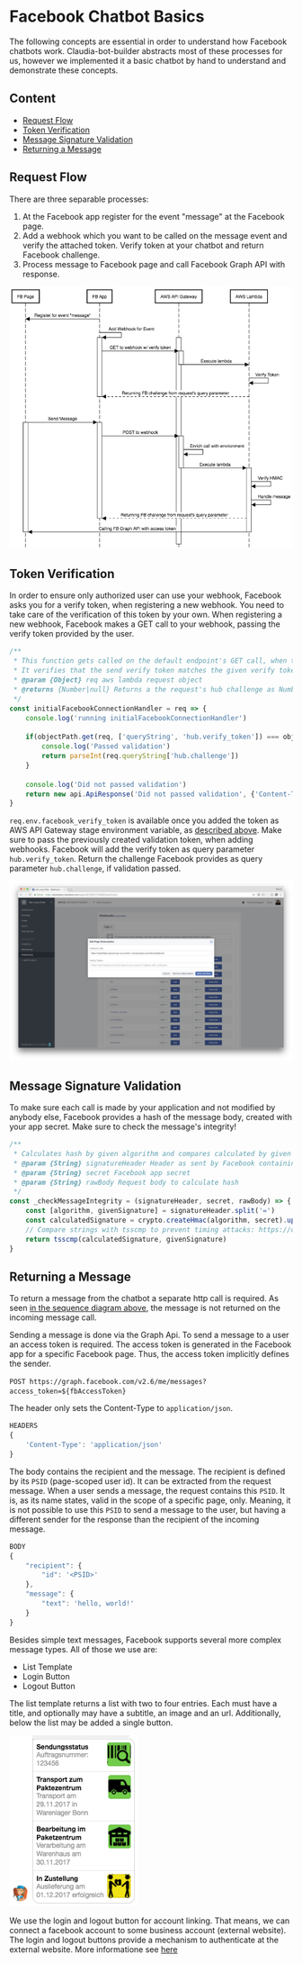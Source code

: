 # Facebook Chatbot Basics

The following concepts are essential in order to understand how Facebook chatbots work. Claudia-bot-builder abstracts most of these processes for us, however we implemented it a basic chatbot by hand to understand and demonstrate these concepts.

## Content

- [Request Flow](#request-flow)
- [Token Verification](#token-verification)
- [Message Signature Validation](#message-signature-validation)
- [Returning a Message](#returning-a-message)

## Request Flow

There are three separable processes:

1. At the Facebook app register for the event "message" at the Facebook page.
2. Add a webhook which you want to be called on the message event and verify the attached token. Verify token at your chatbot and return Facebook challenge.
3. Process message to Facebook page and call Facebook Graph API with response.

![Sequence diagram](./sequence_diagram.png)

## Token Verification

In order to ensure only authorized user can use your webhook, Facebook asks you for a verify token, when registering a new webhook. You need to take care of the verification of this token by your own.
When registering a new webhook, Facebook makes a GET call to your webhook, passing the verify token provided by the user.

```javascript
/**
 * This function gets called on the default endpoint's GET call, when the chatbot framework gets connected to Facebook via it's developer console initially
 * It verifies that the send verify token matches the given verify token
 * @param {Object} req aws lambda request object
 * @returns {Number|null} Returns a the request's hub challenge as Number or null, if the passed verify token does not match
 */
const initialFacebookConnectionHandler = req => {
    console.log('running initialFacebookConnectionHandler')

    if(objectPath.get(req, ['queryString', 'hub.verify_token']) === objectPath.get(req, 'env.facebook_verify_token')) {
        console.log('Passed validation')
        return parseInt(req.queryString['hub.challenge'])
    }

    console.log('Did not passed validation')
    return new api.ApiResponse('Did not passed validation', {'Content-Type': 'text/plain'}, 400)
}
```

`req.env.facebook_verify_token` is available once you added the token as AWS API Gateway stage environment variable, as [described above](#deploy-environment-variables-to-aws). Make sure to pass the previously created validation token, when adding webhooks. Facebook will add the verify token as query parameter `hub.verify_token`.
Return the challenge Facebook provides as query parameter `hub.challenge`, if validation passed.

![Verify Token](./verify_token.png)

## Message Signature Validation

To make sure each call is made by your application and not modified by anybody else, Facebook provides a hash of the message body, created with your app secret. Make sure to check the message's integrity!

```javascript
/**
 * Calculates hash by given algorithm and compares calculated by given signature
 * @param {String} signatureHeader Header as sent by Facebook containing hashing algorithm and hash, something like "sha1=alskjfaösekjf"
 * @param {String} secret Facebook app secret
 * @param {String} rawBody Request body to calculate hash
 */
const _checkMessageIntegrity = (signatureHeader, secret, rawBody) => {
    const [algorithm, givenSignature] = signatureHeader.split('=')
    const calculatedSignature = crypto.createHmac(algorithm, secret).update(rawBody).digest('hex')
    // Compare strings with tsscmp to prevent timing attacks: https://codahale.com/a-lesson-in-timing-attacks/
    return tsscmp(calculatedSignature, givenSignature)
}
```

## Returning a Message

To return a message from the chatbot a separate http call is required. As seen [in the sequence diagram above](#sequence-diagram), the message is not returned on the incoming message call.

Sending a message is done via the Graph Api. To send a message to a user an access token is required. The access token is generated in the Facebook app for a specific Facebook page. Thus, the access token implicitly defines the sender.

` POST https://graph.facebook.com/v2.6/me/messages?access_token=${fbAccessToken} `

The header only sets the Content-Type to `application/json`.

```javascript
HEADERS
{
    'Content-Type': 'application/json'
}
```
The body contains the recipient and the message. The recipient is defined by its `PSID` (page-scoped user id). It can be extracted from the request message. When a user sends a message, the request contains this `PSID`. It is, as its name states, valid in the scope of a specific page, only. Meaning, it is not possible to use this `PSID` to send a message to the user, but having a different sender for the response than the recipient of the incoming message.

```javascript
BODY
{
    "recipient": {
        "id": '<PSID>'
    },
    "message": {
        "text": 'hello, world!'
    }
}
```

Besides simple text messages, Facebook supports several more complex message types. All of those we use are:

- List Template
- Login Button
- Logout Button

The list template returns a list with two to four entries. Each must have a title, and optionally may have a subtitle, an image and an url. Additionally, below the list may be added a single button.

![](parcel_status.png)

We use the login and logout button for account linking. That means, we can connect a facebook account to some business account (external website). The login and logout buttons provide a mechanism to authenticate at the external website.
More informatione see [here](../facebook_chatbot_with_login_and_push_notifications#account-linking)




